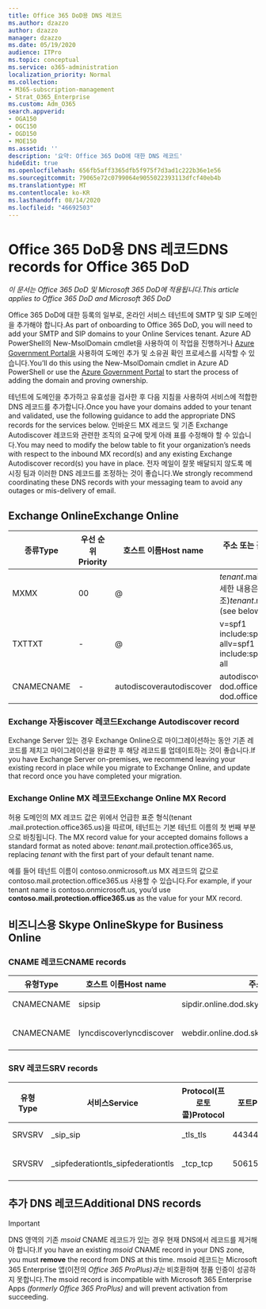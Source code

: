 ```yaml
---
title: Office 365 DoD용 DNS 레코드
ms.author: dzazzo
author: dzazzo
manager: dzazzo
ms.date: 05/19/2020
audience: ITPro
ms.topic: conceptual
ms.service: o365-administration
localization_priority: Normal
ms.collection:
- M365-subscription-management
- Strat_O365_Enterprise
ms.custom: Adm_O365
search.appverid:
- OGA150
- OGC150
- OGD150
- MOE150
ms.assetid: ''
description: '요약: Office 365 DoD에 대한 DNS 레코드'
hideEdit: true
ms.openlocfilehash: 656fb5aff3365dfb5f975f7d3ad1c222b36e1e56
ms.sourcegitcommit: 79065e72c0799064e9055022393113dfcf40eb4b
ms.translationtype: MT
ms.contentlocale: ko-KR
ms.lasthandoff: 08/14/2020
ms.locfileid: "46692503"
---
```

# <a name="dns-records-for-office-365-dod"></a><span data-ttu-id="9f4bd-103">Office 365 DoD용 DNS 레코드</span><span class="sxs-lookup"><span data-stu-id="9f4bd-103">DNS records for Office 365 DoD</span></span>

<span data-ttu-id="9f4bd-104">*이 문서는 Office 365 DoD 및 Microsoft 365 DoD에 적용됩니다.*</span><span class="sxs-lookup"><span data-stu-id="9f4bd-104">*This article applies to Office 365 DoD and Microsoft 365 DoD*</span></span>

<span data-ttu-id="9f4bd-105">Office 365 DoD에 대한 등록의 일부로, 온라인 서비스 테넌트에 SMTP 및 SIP 도메인을 추가해야 합니다.</span><span class="sxs-lookup"><span data-stu-id="9f4bd-105">As part of onboarding to Office 365 DoD, you will need to add your SMTP and SIP domains to your Online Services tenant.</span></span>  <span data-ttu-id="9f4bd-106">Azure AD PowerShell의 New-MsolDomain cmdlet을 사용하여 이 작업을 진행하거나 [Azure Government Portal을](https://portal.azure.us) 사용하여 도메인 추가 및 소유권 확인 프로세스를 시작할 수 있습니다.</span><span class="sxs-lookup"><span data-stu-id="9f4bd-106">You’ll do this using the New-MsolDomain cmdlet in Azure AD PowerShell or use the [Azure Government Portal](https://portal.azure.us) to start the process of adding the domain and proving ownership.</span></span>

<span data-ttu-id="9f4bd-107">테넌트에 도메인을 추가하고 유효성을 검사한 후 다음 지침을 사용하여 서비스에 적합한 DNS 레코드를 추가합니다.</span><span class="sxs-lookup"><span data-stu-id="9f4bd-107">Once you have your domains added to your tenant and validated, use the following guidance to add the appropriate DNS records for the services below.</span></span>  <span data-ttu-id="9f4bd-108">인바운드 MX 레코드 및 기존 Exchange Autodiscover 레코드와 관련한 조직의 요구에 맞게 아래 표를 수정해야 할 수 있습니다.</span><span class="sxs-lookup"><span data-stu-id="9f4bd-108">You may need to modify the below table to fit your organization’s needs with respect to the inbound MX record(s) and any existing Exchange Autodiscover record(s) you have in place.</span></span>  <span data-ttu-id="9f4bd-109">전자 메일이 잘못 배달되지 않도록 메시징 팀과 이러한 DNS 레코드를 조정하는 것이 좋습니다.</span><span class="sxs-lookup"><span data-stu-id="9f4bd-109">We strongly recommend coordinating these DNS records with your messaging team to avoid any outages or mis-delivery of email.</span></span>

## <a name="exchange-online"></a><span data-ttu-id="9f4bd-110">Exchange Online</span><span class="sxs-lookup"><span data-stu-id="9f4bd-110">Exchange Online</span></span>

| <span data-ttu-id="9f4bd-111">종류</span><span class="sxs-lookup"><span data-stu-id="9f4bd-111">Type</span></span> | <span data-ttu-id="9f4bd-112">우선 순위</span><span class="sxs-lookup"><span data-stu-id="9f4bd-112">Priority</span></span> | <span data-ttu-id="9f4bd-113">호스트 이름</span><span class="sxs-lookup"><span data-stu-id="9f4bd-113">Host name</span></span> | <span data-ttu-id="9f4bd-114">주소 또는 값 지점</span><span class="sxs-lookup"><span data-stu-id="9f4bd-114">Points to address or value</span></span> | <span data-ttu-id="9f4bd-115">TTL</span><span class="sxs-lookup"><span data-stu-id="9f4bd-115">TTL</span></span> |
| --- | --- | --- | --- | --- |
| <span data-ttu-id="9f4bd-116">MX</span><span class="sxs-lookup"><span data-stu-id="9f4bd-116">MX</span></span> | <span data-ttu-id="9f4bd-117">0</span><span class="sxs-lookup"><span data-stu-id="9f4bd-117">0</span></span> | @ | <span data-ttu-id="9f4bd-118">*tenant*.mail.protection.office365.us(자세한 내용은 아래 참조)</span><span class="sxs-lookup"><span data-stu-id="9f4bd-118">*tenant*.mail.protection.office365.us (see below for additional details)</span></span> | <span data-ttu-id="9f4bd-119">1 Hour</span><span class="sxs-lookup"><span data-stu-id="9f4bd-119">1 Hour</span></span> |
| <span data-ttu-id="9f4bd-120">TXT</span><span class="sxs-lookup"><span data-stu-id="9f4bd-120">TXT</span></span> | - | @ | <span data-ttu-id="9f4bd-121">v=spf1 include:spf.protection.office365.us -all</span><span class="sxs-lookup"><span data-stu-id="9f4bd-121">v=spf1 include:spf.protection.office365.us -all</span></span> | <span data-ttu-id="9f4bd-122">1시간</span><span class="sxs-lookup"><span data-stu-id="9f4bd-122">1 Hour</span></span> |
| <span data-ttu-id="9f4bd-123">CNAME</span><span class="sxs-lookup"><span data-stu-id="9f4bd-123">CNAME</span></span> | - | <span data-ttu-id="9f4bd-124">autodiscover</span><span class="sxs-lookup"><span data-stu-id="9f4bd-124">autodiscover</span></span> | <span data-ttu-id="9f4bd-125">autodiscover-dod.office365.us</span><span class="sxs-lookup"><span data-stu-id="9f4bd-125">autodiscover-dod.office365.us</span></span> | <span data-ttu-id="9f4bd-126">1 Hour</span><span class="sxs-lookup"><span data-stu-id="9f4bd-126">1 Hour</span></span> |

### <a name="exchange-autodiscover-record"></a><span data-ttu-id="9f4bd-127">Exchange 자동iscover 레코드</span><span class="sxs-lookup"><span data-stu-id="9f4bd-127">Exchange Autodiscover record</span></span>

<span data-ttu-id="9f4bd-128">Exchange Server 있는 경우 Exchange Online으로 마이그레이션하는 동안 기존 레코드를 제치고 마이그레이션을 완료한 후 해당 레코드를 업데이트하는 것이 좋습니다.</span><span class="sxs-lookup"><span data-stu-id="9f4bd-128">If you have Exchange Server on-premises, we recommend leaving your existing record in place while you migrate to Exchange Online, and update that record once you have completed your migration.</span></span>

### <a name="exchange-online-mx-record"></a><span data-ttu-id="9f4bd-129">Exchange Online MX 레코드</span><span class="sxs-lookup"><span data-stu-id="9f4bd-129">Exchange Online MX Record</span></span>

<span data-ttu-id="9f4bd-130">허용 도메인의 MX 레코드 값은 위에서 언급한 표준 형식(tenant .mail.protection.office365.us)을  따르며, 테넌트는 기본 테넌트 이름의 첫 번째 부분으로 바칭됩니다. </span><span class="sxs-lookup"><span data-stu-id="9f4bd-130">The MX record value for your accepted domains follows a standard format as noted above: *tenant*.mail.protection.office365.us, replacing *tenant* with the first part of your default tenant name.</span></span>

<span data-ttu-id="9f4bd-131">예를 들어 테넌트 이름이 contoso.onmicrosoft.us MX 레코드의  값으로 contoso.mail.protection.office365.us 사용할 수 있습니다.</span><span class="sxs-lookup"><span data-stu-id="9f4bd-131">For example, if your tenant name is contoso.onmicrosoft.us, you’d use **contoso.mail.protection.office365.us** as the value for your MX record.</span></span>

## <a name="skype-for-business-online"></a><span data-ttu-id="9f4bd-132">비즈니스용 Skype Online</span><span class="sxs-lookup"><span data-stu-id="9f4bd-132">Skype for Business Online</span></span>

### <a name="cname-records"></a><span data-ttu-id="9f4bd-133">CNAME 레코드</span><span class="sxs-lookup"><span data-stu-id="9f4bd-133">CNAME records</span></span>

| <span data-ttu-id="9f4bd-134">유형</span><span class="sxs-lookup"><span data-stu-id="9f4bd-134">Type</span></span> | <span data-ttu-id="9f4bd-135">호스트 이름</span><span class="sxs-lookup"><span data-stu-id="9f4bd-135">Host name</span></span> | <span data-ttu-id="9f4bd-136">주소 또는 값 지점</span><span class="sxs-lookup"><span data-stu-id="9f4bd-136">Points to address or value</span></span> | <span data-ttu-id="9f4bd-137">TTL</span><span class="sxs-lookup"><span data-stu-id="9f4bd-137">TTL</span></span> |
| --- | --- | --- | --- |
| <span data-ttu-id="9f4bd-138">CNAME</span><span class="sxs-lookup"><span data-stu-id="9f4bd-138">CNAME</span></span> | <span data-ttu-id="9f4bd-139">sip</span><span class="sxs-lookup"><span data-stu-id="9f4bd-139">sip</span></span> | <span data-ttu-id="9f4bd-140">sipdir.online.dod.skypeforbusiness.us</span><span class="sxs-lookup"><span data-stu-id="9f4bd-140">sipdir.online.dod.skypeforbusiness.us</span></span> | <span data-ttu-id="9f4bd-141">1시간</span><span class="sxs-lookup"><span data-stu-id="9f4bd-141">1 Hour</span></span> |
| <span data-ttu-id="9f4bd-142">CNAME</span><span class="sxs-lookup"><span data-stu-id="9f4bd-142">CNAME</span></span> | <span data-ttu-id="9f4bd-143">lyncdiscover</span><span class="sxs-lookup"><span data-stu-id="9f4bd-143">lyncdiscover</span></span> | <span data-ttu-id="9f4bd-144">webdir.online.dod.skypeforbusiness.us</span><span class="sxs-lookup"><span data-stu-id="9f4bd-144">webdir.online.dod.skypeforbusiness.us</span></span> | <span data-ttu-id="9f4bd-145">1 Hour</span><span class="sxs-lookup"><span data-stu-id="9f4bd-145">1 Hour</span></span> | 

### <a name="srv-records"></a><span data-ttu-id="9f4bd-146">SRV 레코드</span><span class="sxs-lookup"><span data-stu-id="9f4bd-146">SRV records</span></span>

| <span data-ttu-id="9f4bd-147">유형</span><span class="sxs-lookup"><span data-stu-id="9f4bd-147">Type</span></span> | <span data-ttu-id="9f4bd-148">서비스</span><span class="sxs-lookup"><span data-stu-id="9f4bd-148">Service</span></span> | <span data-ttu-id="9f4bd-149">Protocol(프로토콜)</span><span class="sxs-lookup"><span data-stu-id="9f4bd-149">Protocol</span></span> | <span data-ttu-id="9f4bd-150">포트</span><span class="sxs-lookup"><span data-stu-id="9f4bd-150">Port</span></span> | <span data-ttu-id="9f4bd-151">가중치</span><span class="sxs-lookup"><span data-stu-id="9f4bd-151">Weight</span></span> | <span data-ttu-id="9f4bd-152">우선 순위</span><span class="sxs-lookup"><span data-stu-id="9f4bd-152">Priority</span></span> | <span data-ttu-id="9f4bd-153">이름</span><span class="sxs-lookup"><span data-stu-id="9f4bd-153">Name</span></span> | <span data-ttu-id="9f4bd-154">Target(대상)</span><span class="sxs-lookup"><span data-stu-id="9f4bd-154">Target</span></span> | <span data-ttu-id="9f4bd-155">TTL</span><span class="sxs-lookup"><span data-stu-id="9f4bd-155">TTL</span></span> |
| --- | --- | --- | --- | --- | --- | --- | --- | --- |
| <span data-ttu-id="9f4bd-156">SRV</span><span class="sxs-lookup"><span data-stu-id="9f4bd-156">SRV</span></span> | <span data-ttu-id="9f4bd-157">\_sip</span><span class="sxs-lookup"><span data-stu-id="9f4bd-157">\_sip</span></span> | <span data-ttu-id="9f4bd-158">\_tls</span><span class="sxs-lookup"><span data-stu-id="9f4bd-158">\_tls</span></span> | <span data-ttu-id="9f4bd-159">443</span><span class="sxs-lookup"><span data-stu-id="9f4bd-159">443</span></span> | <span data-ttu-id="9f4bd-160">1 </span><span class="sxs-lookup"><span data-stu-id="9f4bd-160">1</span></span> | <span data-ttu-id="9f4bd-161">100</span><span class="sxs-lookup"><span data-stu-id="9f4bd-161">100</span></span> | @ | <span data-ttu-id="9f4bd-162">sipdir.online.dod.skypeforbusiness.us</span><span class="sxs-lookup"><span data-stu-id="9f4bd-162">sipdir.online.dod.skypeforbusiness.us</span></span> | <span data-ttu-id="9f4bd-163">1시간</span><span class="sxs-lookup"><span data-stu-id="9f4bd-163">1 Hour</span></span> |
| <span data-ttu-id="9f4bd-164">SRV</span><span class="sxs-lookup"><span data-stu-id="9f4bd-164">SRV</span></span> | <span data-ttu-id="9f4bd-165">\_sipfederationtls</span><span class="sxs-lookup"><span data-stu-id="9f4bd-165">\_sipfederationtls</span></span> | <span data-ttu-id="9f4bd-166">\_tcp</span><span class="sxs-lookup"><span data-stu-id="9f4bd-166">\_tcp</span></span> | <span data-ttu-id="9f4bd-167">5061</span><span class="sxs-lookup"><span data-stu-id="9f4bd-167">5061</span></span> | <span data-ttu-id="9f4bd-168">1 </span><span class="sxs-lookup"><span data-stu-id="9f4bd-168">1</span></span> | <span data-ttu-id="9f4bd-169">100</span><span class="sxs-lookup"><span data-stu-id="9f4bd-169">100</span></span> | @ | <span data-ttu-id="9f4bd-170">sipfed.online.dod.skypeforbusiness.us</span><span class="sxs-lookup"><span data-stu-id="9f4bd-170">sipfed.online.dod.skypeforbusiness.us</span></span> | <span data-ttu-id="9f4bd-171">1 Hour</span><span class="sxs-lookup"><span data-stu-id="9f4bd-171">1 Hour</span></span> |

## <a name="additional-dns-records"></a><span data-ttu-id="9f4bd-172">추가 DNS 레코드</span><span class="sxs-lookup"><span data-stu-id="9f4bd-172">Additional DNS records</span></span>

> [!IMPORTANT]
> <span data-ttu-id="9f4bd-173">DNS 영역의 기존 *msoid* CNAME 레코드가 있는  경우 현재 DNS에서 레코드를 제거해야 합니다.</span><span class="sxs-lookup"><span data-stu-id="9f4bd-173">If you have an existing *msoid* CNAME record in your DNS zone, you must **remove** the record from DNS at this time.</span></span>  <span data-ttu-id="9f4bd-174">msoid 레코드는 Microsoft 365 Enterprise 앱(이전의 *Office 365 ProPlus)과는* 비호환하며 정품 인증이 성공하지 못합니다.</span><span class="sxs-lookup"><span data-stu-id="9f4bd-174">The msoid record is incompatible with Microsoft 365 Enterprise Apps *(formerly Office 365 ProPlus)* and will prevent activation from succeeding.</span></span>
